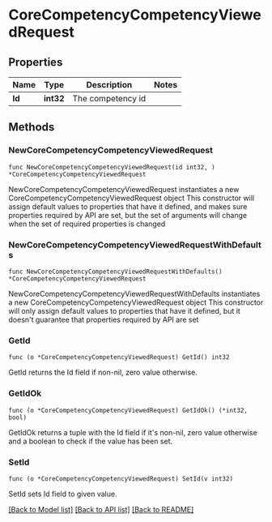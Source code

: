 # CoreCompetencyCompetencyViewedRequest

## Properties

Name | Type | Description | Notes
------------ | ------------- | ------------- | -------------
**Id** | **int32** | The competency id | 

## Methods

### NewCoreCompetencyCompetencyViewedRequest

`func NewCoreCompetencyCompetencyViewedRequest(id int32, ) *CoreCompetencyCompetencyViewedRequest`

NewCoreCompetencyCompetencyViewedRequest instantiates a new CoreCompetencyCompetencyViewedRequest object
This constructor will assign default values to properties that have it defined,
and makes sure properties required by API are set, but the set of arguments
will change when the set of required properties is changed

### NewCoreCompetencyCompetencyViewedRequestWithDefaults

`func NewCoreCompetencyCompetencyViewedRequestWithDefaults() *CoreCompetencyCompetencyViewedRequest`

NewCoreCompetencyCompetencyViewedRequestWithDefaults instantiates a new CoreCompetencyCompetencyViewedRequest object
This constructor will only assign default values to properties that have it defined,
but it doesn't guarantee that properties required by API are set

### GetId

`func (o *CoreCompetencyCompetencyViewedRequest) GetId() int32`

GetId returns the Id field if non-nil, zero value otherwise.

### GetIdOk

`func (o *CoreCompetencyCompetencyViewedRequest) GetIdOk() (*int32, bool)`

GetIdOk returns a tuple with the Id field if it's non-nil, zero value otherwise
and a boolean to check if the value has been set.

### SetId

`func (o *CoreCompetencyCompetencyViewedRequest) SetId(v int32)`

SetId sets Id field to given value.



[[Back to Model list]](../README.md#documentation-for-models) [[Back to API list]](../README.md#documentation-for-api-endpoints) [[Back to README]](../README.md)


